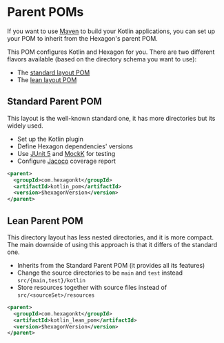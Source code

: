 
# Parent POMs
If you want to use [Maven] to build your Kotlin applications, you can set up your POM to inherit
from the Hexagon's parent POM.

This POM configures Kotlin and Hexagon for you. There are two different flavors available (based
on the directory schema you want to use):

* The [standard layout POM]
* The [lean layout POM]

## Standard Parent POM
This layout is the well-known standard one, it has more directories but its widely used.

* Set up the Kotlin plugin
* Define Hexagon dependencies' versions
* Use [JUnit 5] and [MockK] for testing
* Configure [Jacoco] coverage report

```xml
<parent>
  <groupId>com.hexagonkt</groupId>
  <artifactId>kotlin_pom</artifactId>
  <version>$hexagonVersion</version>
</parent>
```

## Lean Parent POM
This directory layout has less nested directories, and it is more compact. The main downside of
using this approach is that it differs of the standard one.

* Inherits from the Standard Parent POM (it provides all its features)
* Change the source directories to be `main` and `test` instead `src/{main,test}/kotlin`
* Store resources together with source files instead of `src/<sourceSet>/resources`

```xml
<parent>
  <groupId>com.hexagonkt</groupId>
  <artifactId>kotlin_lean_pom</artifactId>
  <version>$hexagonVersion</version>
</parent>
```

[Maven]: https://maven.apache.org

[standard layout POM]: https://search.maven.org/search?q=a:kotlin_pom
[lean layout POM]: https://search.maven.org/search?q=a:kotlin_lean_pom

[JUnit 5]: https://junit.org/junit5
[MockK]: https://mockk.io
[Jacoco]: https://www.eclemma.org/jacoco

